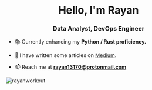 <h1 align="center">Hello, I'm Rayan</h1>
<h3 align="center">Data Analyst, DevOps Engineer</h3>

- 📚 Currently enhancing my **Python / Rust proficiency.**

- 📝 I have written some articles on [Medium](https://medium.com/@0xRayan).

- 📫 Reach me at **rayan13170@protonmail.com**

<p><img align="center" src="https://github-readme-stats.vercel.app/api/top-langs?username=rayanworkout&show_icons=true&locale=en&layout=compact" alt="rayanworkout" /></p>
